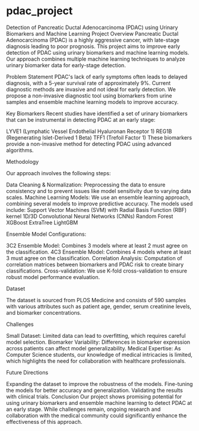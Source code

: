 # pdac_project
Detection of Pancreatic Ductal Adenocarcinoma (PDAC) using Urinary Biomarkers and Machine Learning
Project Overview
Pancreatic Ductal Adenocarcinoma (PDAC) is a highly aggressive cancer, with late-stage diagnosis leading to poor prognosis. This project aims to improve early detection of PDAC using urinary biomarkers and machine learning models. Our approach combines multiple machine learning techniques to analyze urinary biomarker data for early-stage detection.

Problem Statement
PDAC's lack of early symptoms often leads to delayed diagnosis, with a 5-year survival rate of approximately 9%. Current diagnostic methods are invasive and not ideal for early detection. We propose a non-invasive diagnostic tool using biomarkers from urine samples and ensemble machine learning models to improve accuracy.

Key Biomarkers
Recent studies have identified a set of urinary biomarkers that can be instrumental in detecting PDAC at an early stage:

LYVE1 (Lymphatic Vessel Endothelial Hyaluronan Receptor 1)
REG1B (Regenerating Islet-Derived 1 Beta)
TFF1 (Trefoil Factor 1)
These biomarkers provide a non-invasive method for detecting PDAC using advanced algorithms.

Methodology

Our approach involves the following steps:

Data Cleaning & Normalization: Preprocessing the data to ensure consistency and to prevent issues like model sensitivity due to varying data scales.
Machine Learning Models: We use an ensemble learning approach, combining several models to improve predictive accuracy. The models used include:
Support Vector Machines (SVM) with Radial Basis Function (RBF) kernel
1D/3D Convolutional Neural Networks (CNNs)
Random Forest
XGBoost
ExtraTree
LightGBM

Ensemble Model Configurations:

3C2 Ensemble Model: Combines 3 models where at least 2 must agree on the classification.
4C3 Ensemble Model: Combines 4 models where at least 3 must agree on the classification.
Correlation Analysis: Computation of correlation matrices between biomarkers and PDAC risk to create binary classifications.
Cross-validation: We use K-fold cross-validation to ensure robust model performance evaluation.

Dataset

The dataset is sourced from PLOS Medicine and consists of 590 samples with various attributes such as patient age, gender, serum creatinine levels, and biomarker concentrations.

Challenges

Small Dataset: Limited data can lead to overfitting, which requires careful model selection.
Biomarker Variability: Differences in biomarker expression across patients can affect model generalizability.
Medical Expertise: As Computer Science students, our knowledge of medical intricacies is limited, which highlights the need for collaboration with healthcare professionals.

Future Directions

Expanding the dataset to improve the robustness of the models.
Fine-tuning the models for better accuracy and generalization.
Validating the results with clinical trials.
Conclusion
Our project shows promising potential for using urinary biomarkers and ensemble machine learning to detect PDAC at an early stage. While challenges remain, ongoing research and collaboration with the medical community could significantly enhance the effectiveness of this approach.


